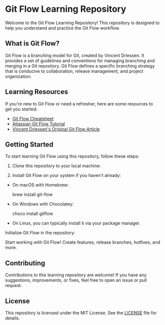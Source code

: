 # Git Flow Learning Repository

Welcome to the Git Flow Learning Repository! This repository is designed to help you understand and practice the Git Flow workflow.

## What is Git Flow?

Git Flow is a branching model for Git, created by Vincent Driessen. It provides a set of guidelines and conventions for managing branching and merging in a Git repository. Git Flow defines a specific branching strategy that is conducive to collaboration, release management, and project organization.

## Learning Resources

If you're new to Git Flow or need a refresher, here are some resources to get you started:

- [Git Flow Cheatsheet](https://danielkummer.github.io/git-flow-cheatsheet/)
- [Atlassian Git Flow Tutorial](https://www.atlassian.com/git/tutorials/comparing-workflows/gitflow-workflow)
- [Vincent Driessen's Original Git Flow Article](https://nvie.com/posts/a-successful-git-branching-model/)

## Getting Started

To start learning Git Flow using this repository, follow these steps:

1. Clone this repository to your local machine:

2. Install Git Flow on your system if you haven't already:

- On macOS with Homebrew:

  brew install git-flow

- On Windows with Chocolatey:

  choco install gitflow

- On Linux, you can typically install it via your package manager.

 Initialize Git Flow in the repository:

 Start working with Git Flow! Create features, release branches, hotfixes, and more.

## Contributing

Contributions to this learning repository are welcome! If you have any suggestions, improvements, or fixes, feel free to open an issue or pull request.

## License

This repository is licensed under the MIT License. See the [LICENSE](LICENSE) file for details.
